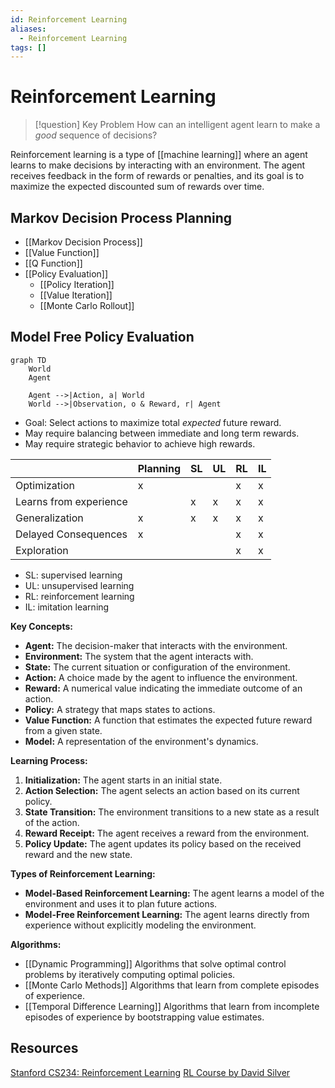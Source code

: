 ```yaml
---
id: Reinforcement Learning
aliases:
  - Reinforcement Learning
tags: []
---
```


# Reinforcement Learning

> [!question] Key Problem
> How can an intelligent agent learn to make a *good* sequence of decisions?

Reinforcement learning is a type of [[machine learning]] where an agent learns
to make decisions by interacting with an environment. The agent receives
feedback in the form of rewards or penalties, and its goal is to maximize the
expected discounted sum of rewards over time.

## Markov Decision Process Planning
- [[Markov Decision Process]]
- [[Value Function]]
- [[Q Function]]
- [[Policy Evaluation]]
    - [[Policy Iteration]]
    - [[Value Iteration]]
    - [[Monte Carlo Rollout]]

## Model Free Policy Evaluation

```mermaid
graph TD
    World
    Agent

    Agent -->|Action, a| World
    World -->|Observation, o & Reward, r| Agent
```

- Goal: Select actions to maximize total *expected* future reward.
- May require balancing between immediate and long term rewards.
- May require strategic behavior to achieve high rewards.

|                        | Planning |  SL  | UL   |  RL  |  IL  |
| -----------------------| -------- | ---- | ---- | ---- | ---- | 
| Optimization           |    x     |      |      |  x   |   x  | 
| Learns from experience |          |  x   |  x   |  x   |   x  |
| Generalization         |    x     |  x   |  x   |  x   |   x  |
| Delayed Consequences   |    x     |      |      |  x   |   x  |
| Exploration            |          |      |      |  x   |   x  |

- SL: supervised learning
- UL: unsupervised learning
- RL: reinforcement learning
- IL: imitation learning

**Key Concepts:**

* **Agent:** The decision-maker that interacts with the environment.
* **Environment:** The system that the agent interacts with.
* **State:** The current situation or configuration of the environment.
* **Action:** A choice made by the agent to influence the environment.
* **Reward:** A numerical value indicating the immediate outcome of an action.
* **Policy:** A strategy that maps states to actions.
* **Value Function:** A function that estimates the expected future reward from a given state.
* **Model:** A representation of the environment's dynamics.

**Learning Process:**

1. **Initialization:** The agent starts in an initial state.
2. **Action Selection:** The agent selects an action based on its current policy.
3. **State Transition:** The environment transitions to a new state as a result of the action.
4. **Reward Receipt:** The agent receives a reward from the environment.
5. **Policy Update:** The agent updates its policy based on the received reward and the new state.

**Types of Reinforcement Learning:**

* **Model-Based Reinforcement Learning:** The agent learns a model of the environment and uses it to plan future actions.
* **Model-Free Reinforcement Learning:** The agent learns directly from experience without explicitly modeling the environment. 

**Algorithms:**

* [[Dynamic Programming]] Algorithms that solve optimal control problems by iteratively computing optimal policies.
* [[Monte Carlo Methods]] Algorithms that learn from complete episodes of experience.
* [[Temporal Difference Learning]] Algorithms that learn from incomplete episodes of experience by bootstrapping value estimates.

## Resources
[Stanford CS234: Reinforcement Learning](https://youtu.be/WsvFL-LjA6U?si=nFsXYFY0y3vgAikw)
[RL Course by David Silver](https://youtu.be/2pWv7GOvuf0?si=ffvyEvnAlfPjvG_r)
